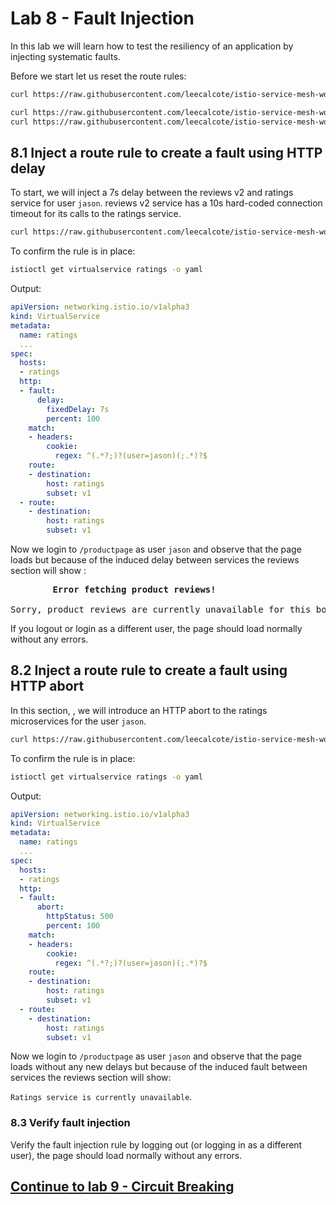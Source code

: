 # Lab 8 - Fault Injection

In this lab we will learn how to test the resiliency of an application by injecting systematic faults.

Before we start let us reset the route rules:
```sh
curl https://raw.githubusercontent.com/leecalcote/istio-service-mesh-workshop/master/deployment_files/istio-0.8.0/route-rule-all-v1.yaml | istioctl delete -f - 

curl https://raw.githubusercontent.com/leecalcote/istio-service-mesh-workshop/master/deployment_files/istio-0.8.0/route-rule-all-v1.yaml | istioctl create -f - 
curl https://raw.githubusercontent.com/leecalcote/istio-service-mesh-workshop/master/deployment_files/istio-0.8.0/route-rule-reviews-test-v2.yaml | istioctl replace -f - 
```

## 8.1 Inject a route rule to create a fault using HTTP delay

To start, we will inject a 7s delay between the reviews v2 and ratings service for user `jason`. reviews v2 service has a 10s hard-coded connection timeout for its calls to the ratings service.

```sh
curl https://raw.githubusercontent.com/leecalcote/istio-service-mesh-workshop/master/deployment_files/istio-0.8.0/route-rule-ratings-test-delay.yaml | istioctl replace -f - 
```


To confirm the rule is in place:
```sh
istioctl get virtualservice ratings -o yaml
```
Output:
```yaml
apiVersion: networking.istio.io/v1alpha3
kind: VirtualService
metadata:
  name: ratings
  ...
spec:
  hosts:
  - ratings
  http:
  - fault:
      delay:
        fixedDelay: 7s
        percent: 100
    match:
    - headers:
        cookie:
          regex: ^(.*?;)?(user=jason)(;.*)?$
    route:
    - destination:
        host: ratings
        subset: v1
  - route:
    - destination:
        host: ratings
        subset: v1
```

Now we login to `/productpage` as user `jason` and observe that the page loads but because of the induced delay between services the reviews section will show :

<pre>
        <b>Error fetching product reviews!</b>

Sorry, product reviews are currently unavailable for this book.
</pre>

If you logout or login as a different user, the page should load normally without any errors.

## 8.2 Inject a route rule to create a fault using HTTP abort

In this section, , we will introduce an HTTP abort to the ratings microservices for the user `jason`.

```sh
curl https://raw.githubusercontent.com/leecalcote/istio-service-mesh-workshop/master/deployment_files/istio-0.8.0/route-rule-ratings-test-abort.yaml | istioctl replace -f - 
```

To confirm the rule is in place:
```sh
istioctl get virtualservice ratings -o yaml
```
Output:
```yaml
apiVersion: networking.istio.io/v1alpha3
kind: VirtualService
metadata:
  name: ratings
  ...
spec:
  hosts:
  - ratings
  http:
  - fault:
      abort:
        httpStatus: 500
        percent: 100
    match:
    - headers:
        cookie:
          regex: ^(.*?;)?(user=jason)(;.*)?$
    route:
    - destination:
        host: ratings
        subset: v1
  - route:
    - destination:
        host: ratings
        subset: v1
```

Now we login to `/productpage` as user `jason` and observe that the page loads without any new delays but because of the induced fault between services the reviews section will show:

 `Ratings service is currently unavailable`.

### 8.3 Verify fault injection
Verify the fault injection rule by logging out (or logging in as a different user), the page should load normally without any errors.


## [Continue to lab 9 - Circuit Breaking](../lab-9/README.md)
